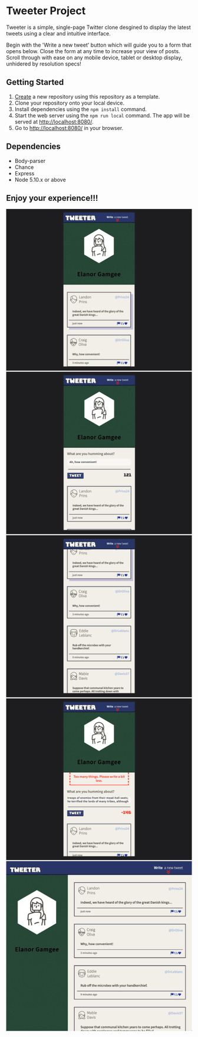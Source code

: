 # Tweeter Project

Tweeter is a simple, single-page Twitter clone desgined to display the latest tweets using a clear and intuitive interface. 

Begin with the 'Write a new tweet' button which will guide you to a form that opens below. Close the form at any time to increase your view of posts.
Scroll through with ease on any mobile device, tablet or desktop display, unhidered by resolution specs!

## Getting Started

1. [Create](https://docs.github.com/en/repositories/creating-and-managing-repositories/creating-a-repository-from-a-template) a new repository using this repository as a template.
2. Clone your repository onto your local device.
3. Install dependencies using the `npm install` command.
3. Start the web server using the `npm run local` command. The app will be served at <http://localhost:8080/>.
4. Go to <http://localhost:8080/> in your browser.

## Dependencies
- Body-parser
- Chance
- Express
- Node 5.10.x or above

## Enjoy your experience!!!

!["view all tweets"](https://github.com/colespen/tweeter/blob/master/docs/tweeter1.png)
!["compose your tweets"](https://github.com/colespen/tweeter/blob/master/docs/tweeter2.png)
!["scroll all the way!"](https://github.com/colespen/tweeter/blob/master/docs/tweeter4.png)
!["try to keep it brief"](https://github.com/colespen/tweeter/blob/master/docs/tweeter3.png)
!["deskptop view flexibilty!"](https://github.com/colespen/tweeter/blob/master/docs/tweeter5.png)


